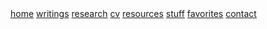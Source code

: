 <div class="navbar">
  <a href="/">home</a>
  <a href="/writing/">writings</a>
  <a href="/research/">research</a>
  <a href="/work/">cv</a>
  <a href="/cool-links/">resources</a>
  <a href="/stuff/">stuff</a>
  <a href="/favorites/">favorites</a>
  <a href="/contact/">contact</a>
  <!--<a class="newlink" href="/recipes/">recipes</a> -->
</div>
